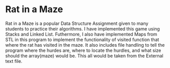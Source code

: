 # Rat in a Maze
Rat in a Maze is a popular Data Structure Assignment given to many students to practice their algorithms. I have implemented this game using Stacks and Linked List. 
Futhermore, I also have implemented Maps from STL in this program to implement the functionality of visited function that where the rat has visited in the maze.
It also includes file handling to tell the program where the hurdes are, where to locate the hurdles, and what size should the array(maze) would be. This all would be taken from the External text file.
